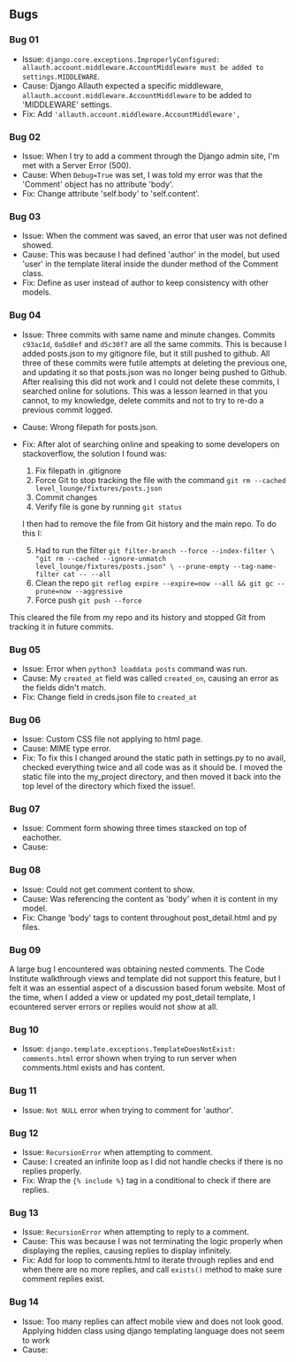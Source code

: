 ## Bugs

### Bug 01
- Issue: `django.core.exceptions.ImproperlyConfigured: allauth.account.middleware.AccountMiddleware must be added to settings.MIDDLEWARE`.
- Cause: Django Allauth expected a specific middleware, `allauth.account.middleware.AccountMiddleware` to be added to 'MIDDLEWARE' settings.
- Fix: Add `'allauth.account.middleware.AccountMiddleware',`

### Bug 02
- Issue: When I try to add a comment through the Django admin site, I'm met with a Server Error (500). 
- Cause: When ```Debug=True``` was set, I was told my error was that the 'Comment' object has no attribute 'body'.
- Fix: Change attribute 'self.body' to 'self.content'.

### Bug 03
- Issue: When the comment was saved, an error that user was not defined showed.
- Cause: This was because I had defined 'author' in the model, but used 'user' in the template literal inside the dunder method of the Comment class.
- Fix: Define as user instead of author to keep consistency with other models.

### Bug 04 
- Issue: Three commits with same name and minute changes. Commits ` c93ac1d`, `0a5d8ef` and `d5c30f7` are all the same commits. This is because I added posts.json to my gitignore file, but it still pushed to github. All three of these commits were futile attempts at deleting the previous one, and updating it so that posts.json was no longer being pushed to Github. After realising this did not work and I could not delete these commits, I searched online for solutions. This was a lesson learned in that you cannot, to my knowledge, delete commits and not to try to re-do a previous commit logged.
- Cause: Wrong filepath for posts.json.
- Fix: After alot of searching online and speaking to some developers on stackoverflow, the solution I found was:
  1. Fix filepath in .gitignore
  2. Force Git to stop tracking the file with the command `git rm --cached level_lounge/fixtures/posts.json`
  3. Commit changes
  4. Verify file is gone by running `git status`

  I then had to remove the file from Git history and the main repo. To do this I:

  5. Had to run the filter ```git filter-branch --force --index-filter \
  "git rm --cached --ignore-unmatch level_lounge/fixtures/posts.json" \
  --prune-empty --tag-name-filter cat -- --all```
  6. Clean the repo `git reflog expire --expire=now --all && git gc --prune=now --aggressive`
  7. Force push `git push --force`

This cleared the file from my repo and its history and stopped Git from tracking it in future commits.

### Bug 05
- Issue: Error when `python3 loaddata posts` command was run.
- Cause: My `created_at` field was called `created_on`, causing an error as the fields didn't match.
- Fix: Change field in creds.json file to `created_at`

### Bug 06
- Issue: Custom CSS file not applying to html page.
- Cause: MIME type error.
- Fix: To fix this I changed around the static path in settings.py to no avail, checked everything twice and all code was as it should be. I moved the static file into the my_project directory, and then moved it back into the top level of the directory which fixed the issue!.

### Bug 07 
- Issue: Comment form showing three times staxcked on top of eachother.
- Cause: 

### Bug 08
- Issue: Could not get comment content to show.
- Cause: Was referencing the content as 'body' when it is content in my model.
- Fix: Change 'body' tags to content throughout post_detail.html and py files.

### Bug 09 

A large bug I encountered was obtaining nested comments. The Code Institute walkthrough views and template did not support this feature, but I felt it was an essential aspect of a discussion based forum website. Most of the time, when I added a view or updated my post_detail template, I ecountered server errors or replies would not show at all.

### Bug 10
- Issue: `django.template.exceptions.TemplateDoesNotExist: comments.html` error shown when trying to run server when comments.html exists and has content.

### Bug 11
- Issue: `Not NULL` error when trying to comment for 'author'.

### Bug 12 
- Issue: `RecursionError` when attempting to comment.
- Cause: I created an infinite loop as I did not handle checks if there is no replies properly.
- Fix: Wrap the `{% include %}` tag in a conditional to check if there are replies.

### Bug 13
- Issue: `RecursionError` when attempting to reply to a comment.
- Cause: This was because I was not terminating the logic properly when displaying the replies, causing replies to display infinitely.
- Fix: Add for loop to comments.html to iterate through replies and end when there are no more replies, and call `exists()` method to make sure comment replies exist.

### Bug 14
- Issue: Too many replies can affect mobile view and does not look good. Applying hidden class using django templating language does not seem to work
- Cause: 